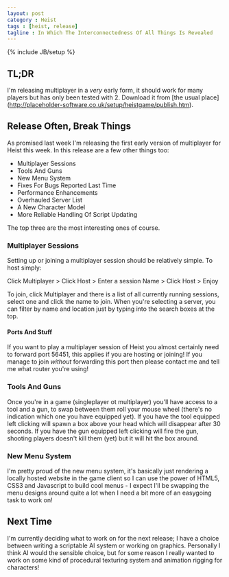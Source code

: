 ```yaml
---
layout: post
category : Heist
tags : [heist, release]
tagline : In Which The Interconnectedness Of All Things Is Revealed
---
```

{% include JB/setup %}


## TL;DR

I'm releasing multiplayer in a _very_ early form, it should work for many players but has only been tested with 2. Download it from [the usual place] (http://placeholder-software.co.uk/setup/heistgame/publish.htm).

## Release Often, Break Things

As promised last week I'm releasing the first early version of multiplayer for Heist this week. In this release are a few other things too:

- Multiplayer Sessions
- Tools And Guns
- New Menu System
- Fixes For Bugs Reported Last Time
- Performance Enhancements
- Overhauled Server List
- A New Character Model
- More Reliable Handling Of Script Updating

The top three are the most interesting ones of course.

### Multiplayer Sessions

Setting up or joining a multiplayer session should be relatively simple. To host simply:

Click Multiplayer > Click Host > Enter a session Name > Click Host > Enjoy

To join, click Multiplayer and there is a list of all currently running sessions, select one and click the name to join. When you're selecting a server, you can filter by name and location just by typing into the search boxes at the top.

#### Ports And Stuff

If you want to play a multiplayer session of Heist you almost certainly need to forward port 56451, this applies if you are hosting or joining! If you manage to join _without_ forwarding this port then please contact me and tell me what router you're using!

### Tools And Guns

Once you're in a game (singleplayer ot multiplayer) you'll have access to a tool and a gun, to swap between them roll your mouse wheel (there's no indication which one you have equipped yet). If you have the tool equipped left clicking will spawn a box above your head which will disappear after 30 seconds. If you have the gun equipped left clicking will fire the gun, shooting players doesn't kill them (yet) but it will hit the box around.

### New Menu System

I'm pretty proud of the new menu system, it's basically just rendering a locally hosted website in the game client so I can use the power of HTML5, CSS3 and Javascript to build cool menus - I expect I'll be swapping the menu designs around quite a lot when I need a bit more of an easygoing task to work on!

## Next Time

I'm currently deciding what to work on for the next release; I have a choice between writing a scriptable AI system or working on graphics. Personally I think AI would the sensible choice, but for some reason I really wanted to work on some kind of procedural texturing system and animation rigging for characters!